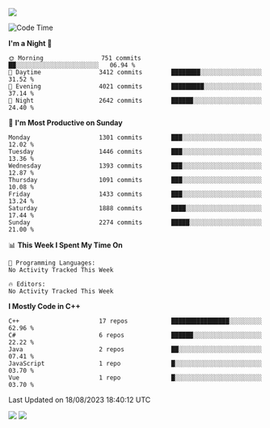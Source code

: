 ![](https://komarev.com/ghpvc/?username=lilpidgey&color=red)
<!--START_SECTION:waka-->
![Code Time](http://img.shields.io/badge/Code%20Time-1%2C491%20hrs%2018%20mins-blue)

**I'm a Night 🦉** 

```text
🌞 Morning                751 commits         ██░░░░░░░░░░░░░░░░░░░░░░░   06.94 % 
🌆 Daytime                3412 commits        ████████░░░░░░░░░░░░░░░░░   31.52 % 
🌃 Evening                4021 commits        █████████░░░░░░░░░░░░░░░░   37.14 % 
🌙 Night                  2642 commits        ██████░░░░░░░░░░░░░░░░░░░   24.40 % 
```
📅 **I'm Most Productive on Sunday** 

```text
Monday                   1301 commits        ███░░░░░░░░░░░░░░░░░░░░░░   12.02 % 
Tuesday                  1446 commits        ███░░░░░░░░░░░░░░░░░░░░░░   13.36 % 
Wednesday                1393 commits        ███░░░░░░░░░░░░░░░░░░░░░░   12.87 % 
Thursday                 1091 commits        ███░░░░░░░░░░░░░░░░░░░░░░   10.08 % 
Friday                   1433 commits        ███░░░░░░░░░░░░░░░░░░░░░░   13.24 % 
Saturday                 1888 commits        ████░░░░░░░░░░░░░░░░░░░░░   17.44 % 
Sunday                   2274 commits        █████░░░░░░░░░░░░░░░░░░░░   21.00 % 
```


📊 **This Week I Spent My Time On** 

```text
💬 Programming Languages: 
No Activity Tracked This Week

🔥 Editors: 
No Activity Tracked This Week
```

**I Mostly Code in C++** 

```text
C++                      17 repos            ████████████████░░░░░░░░░   62.96 % 
C#                       6 repos             ██████░░░░░░░░░░░░░░░░░░░   22.22 % 
Java                     2 repos             ██░░░░░░░░░░░░░░░░░░░░░░░   07.41 % 
JavaScript               1 repo              █░░░░░░░░░░░░░░░░░░░░░░░░   03.70 % 
Vue                      1 repo              █░░░░░░░░░░░░░░░░░░░░░░░░   03.70 % 
```




 Last Updated on 18/08/2023 18:40:12 UTC
<!--END_SECTION:waka-->
![](https://hit.yhype.me/github/profile?user_id=42968544)
![](https://komarev.com/ghpvc/?lilpidgey)
